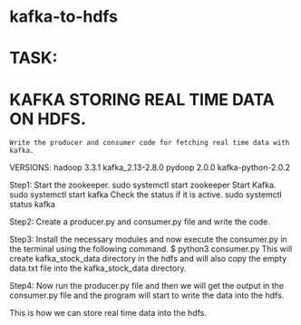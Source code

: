 # kafka-to-hdfs

# TASK:
# KAFKA STORING REAL TIME DATA ON HDFS.
    Write the producer and consumer code for fetching real time data with kafka.

VERSIONS:
hadoop 3.3.1
kafka_2.13-2.8.0
pydoop 2.0.0
kafka-python-2.0.2

Step1:
Start the zookeeper. 
    sudo systemctl start zookeeper
Start Kafka.
    sudo systemctl start kafka
Check the status if it is active.
    sudo systemctl status kafka

Step2:
    Create a producer.py and consumer.py file and write the code.
    
Step3:
Install the necessary modules and now execute the consumer.py in the terminal using the following command. 
$ python3 consumer.py
This will create kafka_stock_data directory in the hdfs and will also copy the empty data.txt file into the kafka_stock_data directory.

Step4:
Now run the producer.py file and then we will get the output in the consumer.py file and the program will start to write the data into the hdfs.

This is how we can store real time data into the hdfs.

